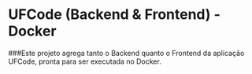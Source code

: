 # UFCode (Backend & Frontend) - Docker
###Este projeto agrega tanto o Backend quanto o Frontend da aplicação UFCode, pronta para ser executada no Docker.
